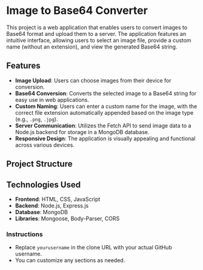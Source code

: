 # Image to Base64 Converter

This project is a web application that enables users to convert images to Base64 format and upload them to a server. The application features an intuitive interface, allowing users to select an image file, provide a custom name (without an extension), and view the generated Base64 string.

## Features

- **Image Upload**: Users can choose images from their device for conversion.
- **Base64 Conversion**: Converts the selected image to a Base64 string for easy use in web applications.
- **Custom Naming**: Users can enter a custom name for the image, with the correct file extension automatically appended based on the image type (e.g., `.png`, `.jpg`).
- **Server Communication**: Utilizes the Fetch API to send image data to a Node.js backend for storage in a MongoDB database.
- **Responsive Design**: The application is visually appealing and functional across various devices.

## Project Structure


## Technologies Used

- **Frontend**: HTML, CSS, JavaScript
- **Backend**: Node.js, Express.js
- **Database**: MongoDB
- **Libraries**: Mongoose, Body-Parser, CORS

### Instructions

- Replace `yourusername` in the clone URL with your actual GitHub username.
- You can customize any sections as needed. 